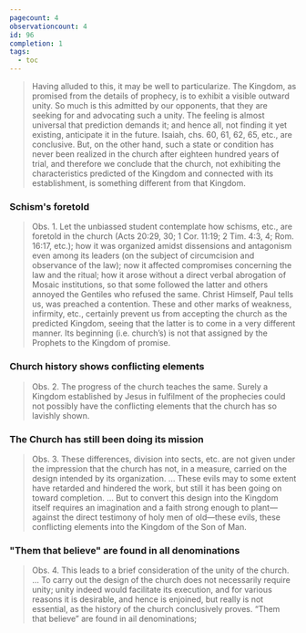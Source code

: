 ```yaml
---
pagecount: 4
observationcount: 4
id: 96
completion: 1
tags:
  - toc
---
```

>Having alluded to this, it may be well to particularize. The Kingdom, as promised from the details of prophecy, is to exhibit a visible outward unity. So much is this admitted by our opponents, that they are seeking for and advocating such a unity. The feeling is almost universal that prediction demands it; and hence all, not finding it yet existing, anticipate it in the future. Isaiah, chs. 60, 61, 62, 65, etc., are conclusive. But, on the other hand, such a state or condition has never been realized in the church after eighteen hundred years of trial, and therefore we conclude that the church, not exhibiting the characteristics predicted of the Kingdom and connected with its establishment, is something different from that Kingdom.
### Schism's foretold
>Obs. 1. Let the unbiassed student contemplate how schisms, etc., are foretold in the church (Acts 20:29, 30; 1 Cor. 11:19; 2 Tim. 4:3, 4; Rom. 16:17, etc.); how it was organized amidst dissensions and antagonism even among its leaders (on the subject of circumcision and observance of the law); now it affected compromises concerning the law and the ritual; how it arose without a direct verbal abrogation of Mosaic institutions, so that some followed the latter and others annoyed the Gentiles who refused the same. Christ Himself, Paul tells us, was preached a contention. These and other marks of weakness, infirmity, etc., certainly prevent us from accepting the church as the predicted Kingdom, seeing that the latter is to come in a very different manner. Its beginning (i.e. church’s) is not that assigned by the Prophets to the Kingdom of promise.
### Church history shows conflicting elements 
>Obs. 2. The progress of the church teaches the same. Surely a Kingdom established by Jesus in fulfilment of the prophecies could not possibly have the conflicting elements that the church has so lavishly shown.
### The Church has still been doing its mission
>Obs. 3. These differences, division into sects, etc. are not given under the impression that the church has not, in a measure, carried on the design intended by its organization.
>...
>These evils may to some extent have retarded and hindered the work, but still it has been going on toward completion.
>...
>But to convert this design into the Kingdom itself requires an imagination and a faith strong enough to plant—against the direct testimony of holy men of old—these evils, these conflicting elements into the Kingdom of the Son of Man.
### "Them that believe" are found in all denominations
>Obs. 4. This leads to a brief consideration of the unity of the church.
>...
>To carry out the design of the church does not necessarily require unity; unity indeed would facilitate its execution, and for various reasons it is desirable, and hence is enjoined, but really is not essential, as the history of the church conclusively proves. “Them that believe” are found in ail denominations;